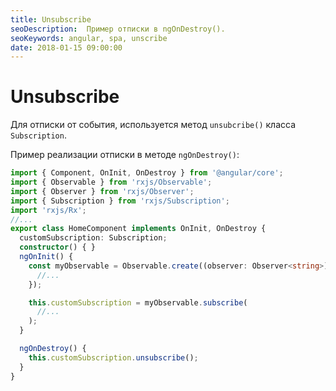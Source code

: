 ```yaml
---
title: Unsubscribe
seoDescription:  Пример отписки в ngOnDestroy().
seoKeywords: angular, spa, unscribe
date: 2018-01-15 09:00:00
---
```

# Unsubscribe

Для отписки от события, используется метод `unsubcribe()` класса `Subscription`. 

Пример реализации отписки в методе `ngOnDestroy()`:

```typescript
import { Component, OnInit, OnDestroy } from '@angular/core';
import { Observable } from 'rxjs/Observable';
import { Observer } from 'rxjs/Observer';
import { Subscription } from 'rxjs/Subscription';
import 'rxjs/Rx';
//...
export class HomeComponent implements OnInit, OnDestroy {
  customSubscription: Subscription;
  constructor() { }
  ngOnInit() {
    const myObservable = Observable.create((observer: Observer<string>) => {
      //...
    });

    this.customSubscription = myObservable.subscribe(
      //...
    );
  }

  ngOnDestroy() {
    this.customSubscription.unsubscribe();
  }
}
```